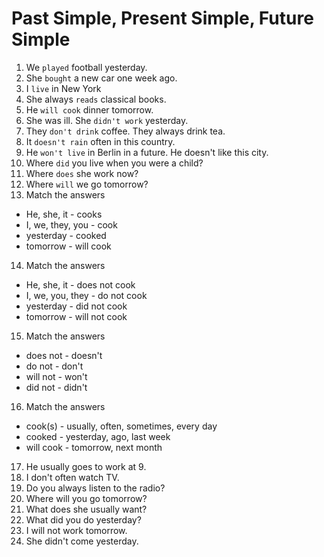 # Past Simple, Present Simple, Future Simple
1. We `played` football yesterday.
2. She `bought` a new car one week ago.
3. I `live` in New York
4. She always `reads` classical books.
5. He `will cook` dinner tomorrow.
6. She was ill. She `didn't work` yesterday.
7. They `don't drink` coffee. They always drink tea.
8. It `doesn't rain` often in this country.
9. He `won't live` in Berlin in a future. He doesn't like this city.
10. Where `did` you live when you were a child?
11. Where `does` she work now?
12. Where `will` we go tomorrow?
13. Match the answers
  * He, she, it - cooks
  * I, we, they, you - cook
  * yesterday - cooked
  * tomorrow - will cook
14. Match the answers
  * He, she, it - does not cook
  * I, we, you, they - do not cook
  * yesterday - did not cook
  * tomorrow - will not cook
15. Match the answers
  * does not - doesn't
  * do not - don't
  * will not - won't
  * did not - didn't
16. Match the answers
  * cook(s) - usually, often, sometimes, every day
  * cooked - yesterday, ago, last week
  * will cook - tomorrow, next month
17. He usually goes to work at 9.
18. I don't often watch TV.
19. Do you always listen to the radio?
20. Where will you go tomorrow?
21. What does she usually want?
22. What did you do yesterday?
23. I will not work tomorrow.
24. She didn't come yesterday.
